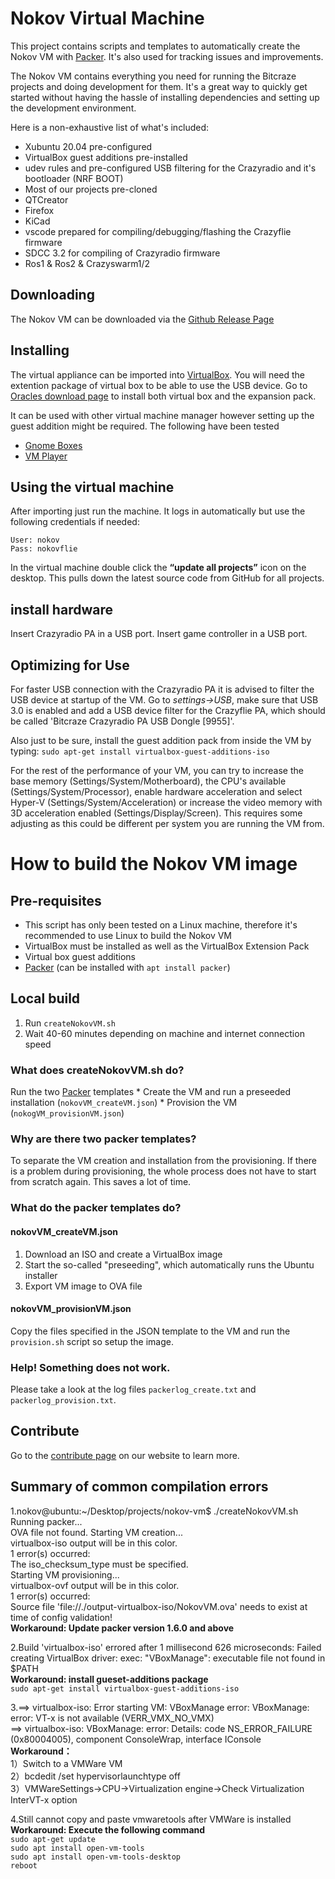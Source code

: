 # Nokov Virtual Machine

This project contains scripts and templates to automatically create the Nokov VM with [Packer](https://www.packer.io).
It's also used for tracking issues and improvements.

The Nokov VM contains everything you need for running the Bitcraze projects and doing development for them. It's a great way to quickly get started without having the hassle of installing dependencies and setting up the development environment.

Here is a non-exhaustive list of what's included:

* Xubuntu 20.04 pre-configured
* VirtualBox guest additions pre-installed
* udev rules and pre-configured USB filtering for the Crazyradio and it's bootloader (NRF BOOT)
* Most of our projects pre-cloned
* QTCreator
* Firefox
* KiCad
* vscode prepared for compiling/debugging/flashing the Crazyflie firmware
* SDCC 3.2 for compiling of Crazyradio firmware
* Ros1 & Ros2 & Crazyswarm1/2

Downloading
-----------
The Nokov VM can be downloaded via the [Github Release Page](https://github.com/NOKOV-MOCAP/nokov-vm/releases)

Installing
----------
The virtual appliance can be imported into [VirtualBox](https://www.virtualbox.org/ "VirtualBox"). You will need the extention package of virtual box to be able to use the USB device. Go to [Oracles download page](https://www.oracle.com/virtualization/technologies/vm/downloads/virtualbox-downloads.html?msclkid=be59f68fcf9f11ec801dcf4ea944dd1d) to install both virtual box and the expansion pack.

It can be used with other virtual machine manager however setting up the guest addition might be required. The following have been tested 

* [Gnome Boxes](https://wiki.gnome.org/Apps/Boxes)
* [VM Player](http://www.vmware.com/products/player/ "WM Player")

Using the virtual machine
-------------------------
After importing just run the machine. It logs in automatically but use the following credentials if needed:
```
User: nokov
Pass: nokovflie
```

In the virtual machine double click the **“update all projects”** icon on the desktop. This pulls down the latest source code from GitHub for all projects.

install hardware
-------------------------

Insert Crazyradio PA in a USB port.
Insert game controller in a USB port.

Optimizing for Use
-------------------------
For faster USB connection with the Crazyradio PA it is advised to filter the USB device at startup of the VM. Go to *settings->USB*, make sure that USB 3.0 is enabled and add a USB device filter for the Crazyflie PA, which should be called 'Bitcraze Crazyradio PA USB Dongle [9955]'.

Also just to be sure, install the guest addition pack from inside the VM by typing: 
`sudo apt-get install virtualbox-guest-additions-iso`

For the rest of the performance of your VM, you can try to increase the base memory (Settings/System/Motherboard), the CPU's available (Settings/System/Processor), enable hardware acceleration and select Hyper-V (Settings/System/Acceleration) or increase the video memory with 3D acceleration enabled (Settings/Display/Screen). This requires some adjusting as this could be different per system you are running the VM from.

# How to build the Nokov VM image

## Pre-requisites

* This script has only been tested on a Linux machine, therefore it's recommended to use Linux to build the Nokov VM
* VirtualBox must be installed as well as the VirtualBox Extension Pack
* Virtual box guest additions
* [Packer](https://www.packer.io)  (can be installed with `apt install packer`)

## Local build

1. Run ```createNokovVM.sh```
2. Wait 40-60 minutes depending on machine and internet connection speed

### What does createNokovVM.sh do?
Run the two [Packer](https://www.packer.io) templates
    * Create the VM and run a preseeded installation (```nokovVM_createVM.json```)
    * Provision the VM (```nokogVM_provisionVM.json```)

### Why are there two packer templates?

To separate the VM creation and installation from the provisioning.
If there is a problem during provisioning, the whole process does not have to start from scratch again.
This saves a lot of time.

### What do the packer templates do?

#### nokovVM_createVM.json

1. Download an ISO and create a VirtualBox image
2. Start the so-called "preseeding", which automatically runs the Ubuntu installer
3. Export VM image to OVA file

#### nokovVM_provisionVM.json
Copy the files specified in the JSON template to the VM and run the `provision.sh` script so setup the image.

### Help! Something does not work.

Please take a look at the log files ```packerlog_create.txt``` and ```packerlog_provision.txt```.


## Contribute
Go to the [contribute page](https://www.bitcraze.io/contribute/) on our website to learn more.

## Summary of common compilation errors
1.nokov@ubuntu:~/Desktop/projects/nokov-vm$ ./createNokovVM.sh  
Running packer...  
OVA file not found. Starting VM creation...  
virtualbox-iso output will be in this color.  
1 error(s) occurred:  
The iso_checksum_type must be specified.  
Starting VM provisioning...  
virtualbox-ovf output will be in this color.  
1 error(s) occurred:  
Source file 'file://./output-virtualbox-iso/NokovVM.ova' needs to exist at time of config validation!  
**Workaround: Update packer version 1.6.0 and above**

2.Build 'virtualbox-iso' errored after 1 millisecond 626 microseconds: Failed creating VirtualBox driver: exec: "VBoxManage": executable file not found in $PATH    
**Workaround: install gueset-additions package**  
`sudo apt-get install virtualbox-guest-additions-iso`    

3.==> virtualbox-iso: Error starting VM: VBoxManage error: VBoxManage: error: VT-x is not available (VERR_VMX_NO_VMX)  
==> virtualbox-iso: VBoxManage: error: Details: code NS_ERROR_FAILURE (0x80004005), component ConsoleWrap, interface IConsole    
**Workaround：**  
1）Switch to a VMWare VM   
2）bcdedit /set hypervisorlaunchtype off  
3）VMWareSettings->CPU->Virtualization engine->Check Virtualization InterVT-x option  

4.Still cannot copy and paste vmwaretools after VMWare is installed   
**Workaround:  Execute the following command**    
`sudo apt-get update`    
`sudo apt install open-vm-tools`    
`sudo apt install open-vm-tools-desktop`    
`reboot`   
